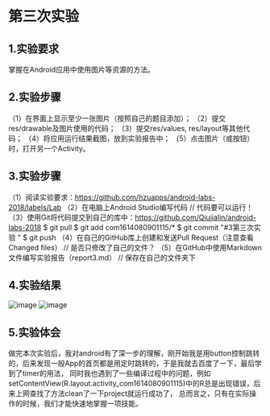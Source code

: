 # 第三次实验

## 1.实验要求
掌握在Android应用中使用图片等资源的方法。
## 2.实验步骤
（1）在界面上显示至少一张图片（按照自己的题目添加）；
（2）提交res/drawable及图片使用的代码；
（3）提交res/values, res/layout等其他代码；
（4）将应用运行结果截图，放到实验报告中；
（5）点击图片（或按钮）时，打开另一个Activity。
## 3.实验步骤
（1）阅读实验要求：https://github.com/hzuapps/android-labs-2018/labels/Lab
（2）在电脑上Android Studio编写代码
// 代码要可以运行！
（3）使用Git将代码提交到自己的库中：https://github.com/Qiujialin/android-labs-2018
$ git pull
$ git add com1614080901115/*
$ git commit "#3第三次实验 "
$ git push
（4）在自己的GitHub库上创建和发送Pull Request（注意查看Changed files）
// 是否只修改了自己的文件？
（5）在GitHub中使用Markdown文件编写实验报告（report3.md）
// 保存在自己的文件夹下
## 4.实验结果
![image](https://github.com/weno9o2/android-labs-2018/blob/master/com1614080901115/app/%E5%AE%9E%E9%AA%8C%E4%B8%89%E9%A6%96%E9%A1%B5%E6%88%AA%E5%9B%BE.png)
![image](https://github.com/weno9o2/android-labs-2018/blob/master/com1614080901115/app/%E5%AE%9E%E9%AA%8C%E4%B8%89%E6%88%AA%E5%9B%BE.png)
## 5.实验体会
做完本次实验后，我对android有了深一步的理解，刚开始我是用button控制跳转的，后来发现一般App的首页都是用定时跳转的，于是我就去百度了一下，最后学到了timer的用法，
同时我也遇到了一些编译过程中的问题，例如setContentView(R.layout.activity_com1614080901115)中的R总是出现错误，后来上网查找了方法clean了一下project就运行成功了，
总而言之，只有在实际操作的时候，我们才能快速地掌握一项技能。
